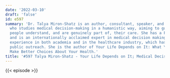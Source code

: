 ```yaml
---
date: '2022-03-10'
draft: 'false'
id: e597
summary: 'Dr. Talya Miron-Shatz is an author, consultant, speaker, and researcher,
  who studies medical decision-making in a humanistic way, aiming to guarantee that
  people understand, and are genuinely part of, their care. She has a Ph.D. in psychology
  and is an internationally acclaimed expert in medical decision making, with notable
  experience in both academia and in the healthcare industry, which has led to significant
  public outreach. She is the author of Your Life Depends on It: What You Can Do to
  Make Better Choices About Your Health.'
title: '#597 Talya Miron-Shatz - Your Life Depends on It; Medical Decision-Making'
---
```

{{< episode >}}
